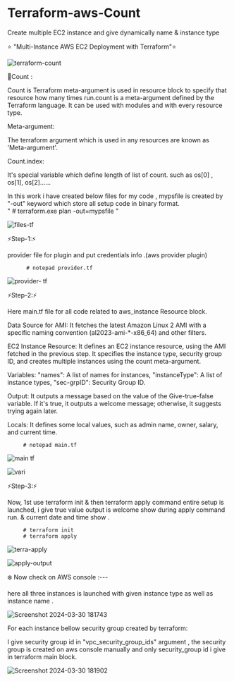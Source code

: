 # Terraform-aws-Count
Create multiple EC2 instance and give dynamically name & instance type

⭐ "Multi-Instance AWS EC2 Deployment with Terraform"⭐

![terraform-count](https://github.com/Pratikshinde55/Terraform-aws-Count_dynamically/assets/145910708/9d4138a1-8f73-4b97-87b8-cd0049d47f16)


🌟Count : 

 Count is Terraform meta-argument is used in resource block to specify that resource how many times run.count is a meta-argument defined by the Terraform 
 language. It can be used with modules and with every resource type.

 Meta-argument: 

 The terraform argument which is used in any resources are known as 'Meta-argument'.

 Count.index:
 
 It's special variable which define length of list of count. such as os[0] , os[1], os[2]......


In this work i have created below files for my code , mypsfile is created by "-out" keyword which store all setup code in binary format.  
" # terraform.exe plan -out=mypsfile "

![files-tf](https://github.com/Pratikshinde55/Terraform-aws-Count_dynamically/assets/145910708/4d156206-a87a-4482-b39e-3c5f682fe4e7)

⚡Step-1:⚡

provider file for plugin and put credentials info .(aws provider plugin)


          # notepad provider.tf 

![provider- tf](https://github.com/Pratikshinde55/Terraform-aws-Count_dynamically/assets/145910708/9111dd17-6f1b-44d5-8369-91a6735d75ef)

⚡Step-2:⚡

Here main.tf file for all code related to aws_instance Resource block.

Data Source for AMI: It fetches the latest Amazon Linux 2 AMI with a specific naming convention (al2023-ami-*-x86_64) and other filters.

EC2 Instance Resource: It defines an EC2 instance resource, using the AMI fetched in the previous step. It specifies the instance type, security group ID,
and creates multiple instances using the count meta-argument.

Variables: "names": A list of names for instances, "instanceType": A list of instance types, "sec-grpID": Security Group ID.

Output: It outputs a message based on the value of the Give-true-false variable. If it's true, it outputs a welcome message; otherwise, it suggests trying
again later.

Locals: It defines some local values, such as admin name, owner, salary, and current time.


         # notepad main.tf 

![main tf](https://github.com/Pratikshinde55/Terraform-aws-Count_dynamically/assets/145910708/6299137c-9f52-4559-9d75-8359dbd13481)


![vari](https://github.com/Pratikshinde55/Terraform-aws-Count_dynamically/assets/145910708/751ad7b1-e91a-4f84-9f71-5acf83b0b048)

⚡Step-3:⚡

Now, 1st use terraform init & then terraform apply command entire setup is launched, i give true value output is welcome show during apply command run. & current
date and time show .


         # terraform init
         # terraform apply

![terra-apply](https://github.com/Pratikshinde55/Terraform-aws-Count_dynamically/assets/145910708/caa4ea39-d93b-4b7c-a8f4-fed66c6bde34)


![apply-output](https://github.com/Pratikshinde55/Terraform-aws-Count_dynamically/assets/145910708/4b4e0be7-bc4c-445d-8b86-9207aee4d47c)


❄️ Now check on AWS console :---

here all three instances is launched with given instance type as well as instance name .

![Screenshot 2024-03-30 181743](https://github.com/Pratikshinde55/Terraform-aws-Count_dynamically/assets/145910708/4e9a0893-8e40-4fec-8921-1f7d149126ed)


For each instance bellow security group created by terraform:

I give security group id in "vpc_security_group_ids" argument , the security group is created on aws console manually and only security_group id i give in terraform
main block.


![Screenshot 2024-03-30 181902](https://github.com/Pratikshinde55/Terraform-aws-Count_dynamically/assets/145910708/5d9d8328-658c-425c-9c74-3e83f7f5d195)

